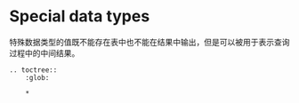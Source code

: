 # Special data types

特殊数据类型的值既不能存在表中也不能在结果中输出，但是可以被用于表示查询过程中的中间结果。

```eval_rst
.. toctree::
    :glob:

    *
```

